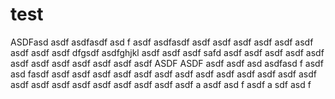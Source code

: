 # test
 ASDFasd asdf
asdfasdf
asd f
asdf
asdfasdf
asdf
asdf
asdf
asdf
asdf
asdf
asdf
asdf
asdf
dfgsdf asdfghjkl
asdf asdf asdf 
safd asdf asdf asdf 
asdf asdf asdf 
asdf asdf asdf 
asdf asdf asdf 
ASDF ASDF 
asdf asdf asd
asdfasd f
asdf asd fasdf asdf 
asdf asdf 
asdf asdf asdf
asdf asdf asdf asdf 
asdf asdf asdf 
asdf asdf asdf 
asdf asdf 
asdf asdf 
asdf asdf a
asdf asd f
asdf a sdf asd f

